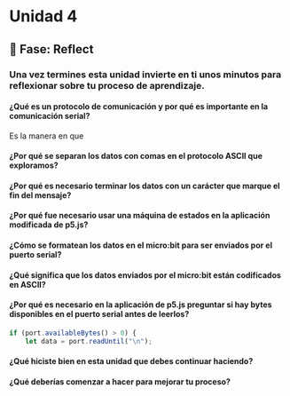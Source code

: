 # Unidad 4


## 🤔 Fase: Reflect

### Una vez termines esta unidad invierte en ti unos minutos para reflexionar sobre tu proceso de aprendizaje.

#### ¿Qué es un protocolo de comunicación y por qué es importante en la comunicación serial?
Es la manera en que 
#### ¿Por qué se separan los datos con comas en el protocolo ASCII que exploramos?
#### ¿Por qué es necesario terminar los datos con un carácter que marque el fin del mensaje?
#### ¿Por qué fue necesario usar una máquina de estados en la aplicación modificada de p5.js?
#### ¿Cómo se formatean los datos en el micro:bit para ser enviados por el puerto serial?
#### ¿Qué significa que los datos enviados por el micro:bit están codificados en ASCII?
#### ¿Por qué es necesario en la aplicación de p5.js preguntar si hay bytes disponibles en el puerto serial antes de leerlos?
```js
if (port.availableBytes() > 0) {
    let data = port.readUntil("\n");
```
#### ¿Qué hiciste bien en esta unidad que debes continuar haciendo?
#### ¿Qué deberías comenzar a hacer para mejorar tu proceso?

